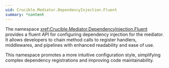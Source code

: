 ```yaml
---
uid: Crucible.Mediator.DependencyInjection.Fluent
summary: *content
---
```


The namespace <xref:Crucible.Mediator.DependencyInjection.Fluent> provides a fluent API 
for configuring dependency injection for the mediator. It allows developers to chain method calls 
to register handlers, middlewares, and pipelines with enhanced readability and ease of use.

This namespace promotes a more intuitive configuration style, simplifying complex dependency 
registrations and improving code maintainability.
